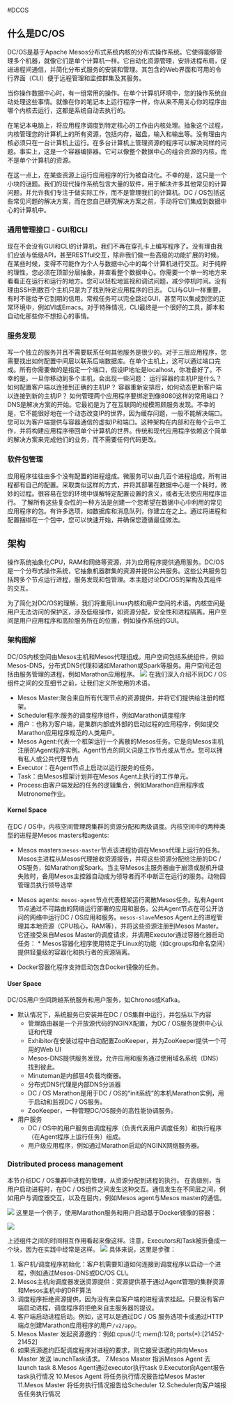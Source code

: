 #DCOS
## 什么是DC/OS
DC/OS是基于Apache Mesos分布式系统内核的分布式操作系统。它使得能够管理多个机器，就像它们是单个计算机一样。它自动化资源管理，安排进程布局，促进进程间通信，并简化分布式服务的安装和管理。其包含的Web界面和可用的令行界面（CLI）便于远程管理和监控群集及其服务。

当你操作数据中心时，有一组常用的操作。在单个计算机环境中，您的操作系统自动处理这些事情。就像在你的笔记本上运行程序一样，你从来不用关心你的程序由哪个内核去运行，这都是系统自动去执行的。

在笔记本电脑上，将应用程序调度到特定核心的工作由内核处理。抽象这个过程，内核管理您的计算机上的所有资源，包括内存，磁盘，输入和输出等。没有理由内核必须只在一台计算机上运行。在多台计算机上管理资源的程序可以解决同样的问题。事实上，这是一个容器编排器。它可以像整个数据中心的组合资源的内核，而不是单个计算机的资源。

在这一点上，在某些资源上运行应用程序的行为被自动化。不幸的是，这只是一个小块的谜题。我们的现代操作系统包含大量的软件，用于解决许多其他常见的计算问题，并允许我们专注于做实际工作，而不是管理我们的计算机。DC / OS包括这些常见问题的解决方案，而在您自己研究解决方案之前，手动将它们集成到数据中心的计算机中。

### 通用管理接口 - GUI和CLI
现在不会没有GUI和CLI的计算机，我们不再在穿孔卡上编写程序了。没有理由我们应该与低级API，甚至RESTful交互，除非我们做一些高级的功能扩展的时候。
在某些时候，变得不可能作为个人与数据中心中的每个计算机进行交互。对于纯粹的理性，您必须在顶部分层抽象，并查看整个数据中心。你需要一个单一的地方来看看正在运行和运行的地方。您可以轻松地监视和调试问题，减少停机时间。没有理由SSH到数百个主机只是为了找到特定应用程序的日志。
CLI与GUI一样重要，有时不能给予它到期的信用。常规任务可以完全跳过GUI，甚至可以集成到您的正常环境中，例如VI或Emacs。对于特殊情况，CLI最终是一个很好的工具，脚本和自动化那些你不想担心的事情。

### 服务发现
写一个独立的服务并且不需要联系任何其他服务是很少的。对于三层应用程序，您需要找出如何配置中间层以联系后端数据库。在单个主机上，这可以通过端口完成。所有你需要做的是指定一个端口，假设IP地址是localhost，你准备好了。不幸的是，一旦你移动到多个主机，会出现一些问题：
		运行容器的主机IP是什么？
		如何配置客户端以连接到正确的主机IP？
		容器重新安排后，如何动态更新客户端以连接到新的主机IP？
		如何管理两个应用程序要绑定到像8080这样的常用端口？
DNS是解决方案的开始。它最初是为了在互联网的规模照顾服务发现。不幸的是，它不能很好地在一个动态改变IP的世界，因为缓存问题，一般不能解决端口。
您可以为客户端提供与容器通信的虚拟IP和端口。这种架构在内部和在每个云中工作，并将构建应用程序带回单个计算机的世界。传统和现代应用程序依赖这个简单的解决方案来完成他们的业务，而不需要任何代码更改。

### 软件包管理
应用程序往往由多个没有配置的进程组成。微服务可以由几百个进程组成，所有进程都有自己的配置。采取类似这样的方式，并将其部署在数据中心是一个耗时，微妙的过程。很容易在您的环境中误解特定配置设置的含义，或者无法使应用程序运行。
了解所有这些复杂性的一种方法是创建一个您希望在数据中心中利用的常见应用程序的包。有许多选项，如数据库和消息队列，你建立在之上。通过将进程和配置捆绑在一个包中，您可以快速开始，并确保您遵循最佳做法。

## 架构
操作系统抽象化CPU，RAM和网络等资源，并为应用程序提供通用服务。DC/OS是一个分布式操作系统，它抽象机器群集的资源并提供公共服务。这些公共服务包括跨多个节点运行进程，服务发现和包管理。本主题讨论DC/OS的架构及其组件的交互。

为了简化对DC/OS的理解，我们将重用Linux内核和用户空间的术语。内核空间是用户无法访问的保护区，涉及低级操作，如资源分配，安全性和进程隔离。用户空间是用户应用程序和高阶服务所在的位置，例如操作系统的GUI。

### 架构图解
DC/OS内核空间由Mesos主机和Mesos代理组成。用户空间包括系统组件，例如Mesos-DNS，分布式DNS代理和诸如Marathon或Spark等服务。用户空间还包括由服务管理的进程，例如Marathon应用程序。
![](https://docs.mesosphere.com/wp-content/uploads/2016/06/dcos-architecture-100000ft-4.png)
在我们深入介绍不同DC / OS组件之间的交互细节之前，让我们定义所使用的术语。
		
* Mesos Master:聚合来自所有代理节点的资源提供，并将它们提供给注册的框架。
* Scheduler程序:服务的调度程序组件，例如Marathon调度程序
* 	用户：也称为客户端，是集群内部或外部的启动过程的应用程序，例如提交Marathon应用程序规范的人类用户。
* Mesos Agent:代表一个框架运行一个离散的Mesos任务。它是向Mesos主机注册的Agent程序实例。Agent节点的同义词是工作节点或从节点。您可以拥有私人或公共代理节点
* Executor：在Agent节点上启动以运行服务的任务。
* Task：由Mesos框架计划并在Mesos Agent上执行的工作单元。
* 	Process:由客户端发起的任务的逻辑集合，例如Marathon应用程序或Metronome作业。

#### Kernel Space
在DC / OS中，内核空间管理跨集群的资源分配和两级调度。内核空间中的两种类型的进程是Mesos masters和agents:

* Mesos masters:`mesos-master`节点该进程协调在Mesos代理上运行的任务。Mesos主进程从Mesos代理接收资源报告，并将这些资源分配给注册的DC / OS服务，如Marathon或Spark。当主导Mesos主服务器由于崩溃或脱机升级失败时，备用Mesos主控器自动成为领导者而不中断正在运行的服务。动物园管理员执行领导选举

* Mesos agents: `mesos-agent`节点代表框架运行离散Mesos任务。私有Agent节点通过不可路由的网络运行部署的应用和服务。公共Agent节点在可公开访问的网络中运行DC / OS应用和服务。`mesos-slave`Mesos Agent上的进程管理其本地资源（CPU核心，RAM等），并将这些资源注册到Mesos Master。它还接受来自Mesos Master的调度请求，并调用Executor通过容器化器启动任务： 
	   *  Mesos容器化程序使用特定于Linux的功能（如cgroups和命名空间）提供轻量级的容器化和执行者的资源隔离。
 * Docker容器化程序支持启动包含Docker镜像的任务。

#### User Space 
DC/OS用户空间跨越系统服务和用户服务，如Chronos或Kafka。

-  默认情况下，系统服务已安装并在DC / OS集群中运行，并包括以下内容
	* 管理路由器是一个开放源代码的NGINX配置，为DC / OS服务提供中心认证和代理
	* Exhibitor在安装过程中自动配置ZooKeeper，并为ZooKeeper提供一个可用的Web UI
	* Mesos-DNS提供服务发现，允许应用和服务通过使用域名系统（DNS）找到彼此。
	* Minuteman是内部层4负载均衡器。
	* 分布式DNS代理是内部DNS分派器
	* 	DC / OS Marathon是用于DC / OS的“init系统”的本机Marathon实例，用于启动和监视DC / OS服务。
	*  ZooKeeper，一种管理DC/OS服务的高性能协调服务。
- 用户服务
	* 	DC / OS中的用户服务由调度程序（负责代表用户调度任务）和执行程序（在Agent程序上运行任务）组成。
	*  用户级应用程序，例如通过Marathon启动的NGINX网络服务器。
	
### Distributed process management
本节介绍DC / OS集群中进程的管理，从资源分配到进程的执行。
在高级别，当用户启动进程时，在DC / OS组件之间发生这种交互。通信发生在不同层之间，例如用户与调度器交互，以及在层内，例如Mesos agent与Mesos master的通信。

![](https://docs.mesosphere.com/wp-content/uploads/2016/06/dcos-architecture-distributed-process-management-concept-4-800x504@2x.png)
这里是一个例子，使用Marathon服务和用户启动基于Docker镜像的容器：

![](https://docs.mesosphere.com/wp-content/uploads/2016/06/dcos-architecture-distributed-process-management-example-5-800x458@2x.png)

上述组件之间的时间相互作用看起来像这样。注意，Executors和Task被折叠成一个块，因为在实践中经常是这样。
![](https://docs.mesosphere.com/wp-content/uploads/2016/06/dcos-architecture-distributed-process-management-seq-diagram-4-1200x726@2x.png)
具体来说，这里是步骤：
1.  客户机/调度程序初始化：客户机需要知道如何连接到调度程序以启动一个进程，例如通过Mesos-DNS或DC/OS CLI。
2. Mesos主机向调度器发送资源提供：资源提供基于通过Agent管理的集群资源和Mesos主机中的DRF算法
3. 调度程序拒绝资源提供，因为没有来自客户端的进程请求挂起。只要没有客户端启动进程，调度程序将拒绝来自主服务器的提议。
4. 客户端启动进程启动。例如，这可以是通过DC / OS 服务选项卡或通过HTTP端点创建Marathon应用程序的用户`/v2/app`。
5. Mesos Master 发起资源邀约：例如:cpus(*):1; mem(*):128; ports(*):[21452-21452]
6. 如果资源邀约匹配调度程序对进程的要求，则它接受该邀约并向Mesos Master 发送 launchTask请求。
7.Mesos Master 指派Mesos Agent 去launch task
8.Mesos  Agent通过executor执行task
9.Executor向Agent报告task执行情况
10.Mesos Agent 将任务执行情况报告给Mesos Master
11.Mesos Master 将任务执行情况报告给Scheduler
12.Scheduler向客户端报告任务执行情况

